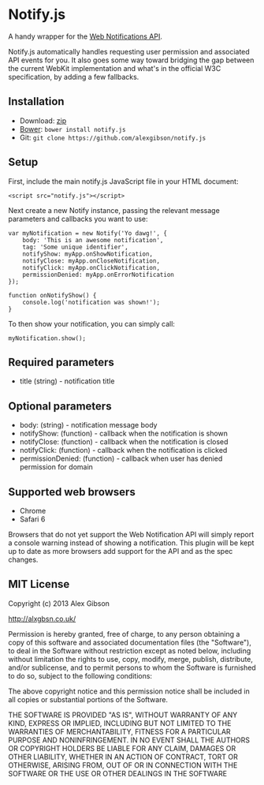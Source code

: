 Notify.js
=========

A handy wrapper for the [Web Notifications API](http://www.w3.org/TR/notifications/).

Notify.js automatically handles requesting user permission and associated API events for you. It also goes some way toward bridging the gap between the current WebKit implementation and what's in the official W3C specification, by adding a few fallbacks.

Installation
---------------------------------------

* Download: [zip](https://github.com/alexgibson/notify.js/zipball/master)
* [Bower](https://github.com/twitter/bower/): `bower install notify.js`
* Git: `git clone https://github.com/alexgibson/notify.js`

Setup
---------

First, include the main notify.js JavaScript file in your HTML document:

```
<script src="notify.js"></script>
```

Next create a new Notify instance, passing the relevant message parameters and callbacks you want to use:

```
var myNotification = new Notify('Yo dawg!', {
	body: 'This is an awesome notification',
	tag: 'Some unique identifier',
	notifyShow: myApp.onShowNotification, 
	notifyClose: myApp.onCloseNotification, 
	notifyClick: myApp.onClickNotification, 
	permissionDenied: myApp.onErrorNotification
});

function onNotifyShow() {
	console.log('notification was shown!');
}
```

To then show your notification, you can simply call:

```
myNotification.show(); 
```

Required parameters
-------------------

* title (string) - notification title

Optional parameters
-------------------

* body: (string) - notification message body
* notifyShow: (function) - callback when the notification is shown
* notifyClose: (function) - callback when the notification is closed
* notifyClick: (function) - callback when the notification is clicked
* permissionDenied: (function) - callback when user has denied permission for domain

Supported web browsers
---------------------------------------

- Chrome
- Safari 6

Browsers that do not yet support the Web Notification API will simply report a console warning instead of showing a notification. This plugin will be kept up to date as more browsers add support for the API and as the spec changes.
	
MIT License
---------------------------------------

Copyright (c) 2013 Alex Gibson

http://alxgbsn.co.uk/

Permission is hereby granted, free of charge, to any person obtaining a copy of this software and associated documentation files (the "Software"), to deal in the Software without restriction except as noted below, including without limitation the rights to use, copy, modify, merge, publish, distribute, and/or sublicense, and to permit persons to whom the Software is furnished to do so, subject to the following conditions:

The above copyright notice and this permission notice shall be included in all copies or substantial portions of the Software.

THE SOFTWARE IS PROVIDED "AS IS", WITHOUT WARRANTY OF ANY KIND, EXPRESS OR IMPLIED, INCLUDING BUT NOT LIMITED TO THE WARRANTIES OF MERCHANTABILITY, FITNESS FOR A PARTICULAR PURPOSE AND NONINFRINGEMENT. IN NO EVENT SHALL THE AUTHORS OR COPYRIGHT HOLDERS BE LIABLE FOR ANY CLAIM, DAMAGES OR OTHER LIABILITY, WHETHER IN AN ACTION OF CONTRACT, TORT OR OTHERWISE, ARISING FROM, OUT OF OR IN CONNECTION WITH THE SOFTWARE OR THE USE OR OTHER DEALINGS IN THE SOFTWARE